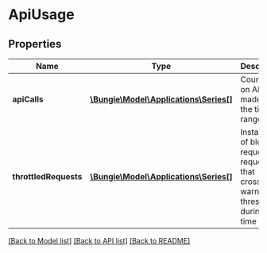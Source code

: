 # ApiUsage

## Properties
Name | Type | Description | Notes
------------ | ------------- | ------------- | -------------
**apiCalls** | [**\Bungie\Model\Applications\Series[]**](Series.md) | Counts for on API calls made for the time range. | [optional] 
**throttledRequests** | [**\Bungie\Model\Applications\Series[]**](Series.md) | Instances of blocked requests or requests that crossed the warn threshold during the time range. | [optional] 

[[Back to Model list]](../README.md#documentation-for-models) [[Back to API list]](../README.md#documentation-for-api-endpoints) [[Back to README]](../README.md)


